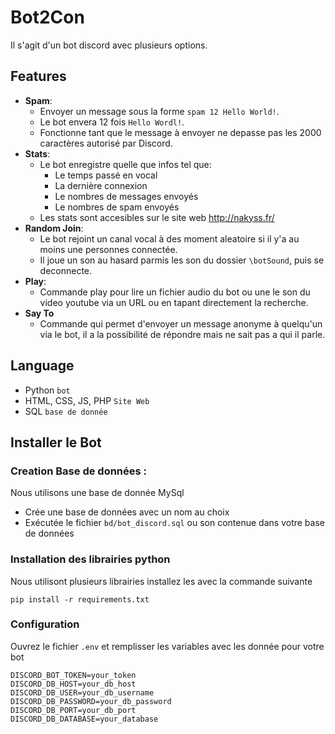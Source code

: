 # **Bot2Con**

Il s'agit d'un bot discord avec plusieurs options.

## Features
- **Spam**:
  - Envoyer un message sous la forme `spam 12 Hello World!`.
  - Le bot envera 12 fois `Hello Wordl!`.
  - Fonctionne tant que le message à envoyer ne depasse pas les 2000 caractères autorisé par Discord.
- **Stats**:
  -  Le bot enregistre quelle que infos tel que:
     - Le temps passé en vocal
     - La dernière connexion
     - Le nombres de messages envoyés
     - Le nombres de spam envoyés
  - Les stats sont accesibles sur le site web http://nakyss.fr/
- **Random Join**:
  - Le bot rejoint un canal vocal à des moment aleatoire si il y'a au moins une personnes connectée.
  - Il joue un son au hasard parmis les son du dossier `\botSound`, puis se deconnecte.
- **Play**:
  - Commande play pour lire un fichier audio du bot ou une le son du video youtube via un URL ou en tapant directement la recherche.
- **Say To**
  - Commande qui permet d'envoyer un message anonyme à quelqu'un via le bot, il a la possibilité de répondre mais ne sait pas a qui il parle.

## Language
- Python `bot`
- HTML, CSS, JS, PHP `Site Web`
- SQL `base de donnée`

## Installer le Bot

### Creation Base de données :
Nous utilisons une base de donnée MySql   

 - Crée une base de données avec un nom au choix
 - Exécutée le fichier `bd/bot_discord.sql` ou son contenue dans votre base de données



### Installation des librairies python
Nous utilisont plusieurs librairies installez les avec la commande suivante  
```
pip install -r requirements.txt
````

### Configuration
Ouvrez le fichier `.env` et remplisser les variables avec les donnée pour votre bot

```
DISCORD_BOT_TOKEN=your_token
DISCORD_DB_HOST=your_db_host
DISCORD_DB_USER=your_db_username
DISCORD_DB_PASSWORD=your_db_password
DISCORD_DB_PORT=your_db_port
DISCORD_DB_DATABASE=your_database
```